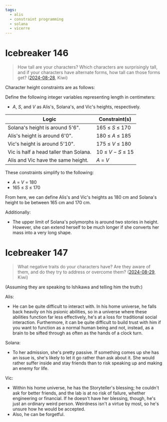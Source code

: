 ```yaml
---
tags:
  - alis
  - constraint programming
  - solana
  - vicerre
---
```


# Icebreaker 146

> How tall are your characters? Which characters are surprisingly tall, and if your characters have alternate forms, how tall can those forms get? ([2024-08-28](https://discord.com/channels/448538687983321098/1020875112045613217/1278311855974256650), Kiwi)

Character height constraints are as follows:

Define the following integer variables representing length in centimeters:

- _A_, _S_, and _V_ as Alis's, Solana's, and Vic's heights, respectively.

| Logic                                  | Constraint(s)       |
| -------------------------------------- | ------------------- |
| Solana's height is around 5'6".        | 165 ≤ _S_ ≤ 170     |
| Alis's height is around 6'0".          | 180 ≤ _A_ ≤ 185     |
| Vic's height is around 5'10".          | 175 ≤ _V_ ≤ 180     |
| Vic is half a head taller than Solana. | 10 ≤ _V_ − _S_ ≤ 15 |
| Alis and Vic have the same height.     | _A_ = _V_           |

These constraints simplify to the following:

- _A_ = _V_ = 180
- 165 ≤ _S_ ≤ 170

From here, we can define Alis's and Vic's heights as 180 cm and Solana's height to be between 165 cm and 170 cm.

Additionally:

- The upper limit of Solana's polymorphs is around two stories in height. However, she can extend herself to be much longer if she converts her mass into a very long shape.

# Icebreaker 147

> What negative traits do your characters have? Are they aware of them, and do they try to address or overcome them? ([2024-08-29](https://discord.com/channels/448538687983321098/1020875112045613217/1278677673102807073), Kiwi)

(Assuming they are speaking to Ishikawa and telling him the truth:)

Alis:

- He can be quite difficult to interact with. In his home universe, he falls back heavily on his psionic abilities, so in a universe where these abilities function far less effectively, he's at a loss for traditional social interaction. Furthermore, it can be quite difficult to build trust with him if you want to function as a normal human being and not, instead, as a brain to be sifted through as often as the hands of a clock turn.

Solana:

- To her admission, she's pretty passive. If something comes up she has an issue is, she's likely to let it go rather than ask about it. She would rather suffer inside and stay friends than to risk speaking up and making an enemy for life.

Vic:

- Within his home universe, he has the Storyteller's blessing; he couldn't ask for better friends, and the lab is at no risk of failure, whether engineering or financial. If he doesn't have her blessing, though, he's just an ordinary weird person. Weirdness isn't a virtue by most, so he's unsure how he would be accepted.
- Also, he can be forgetful.
